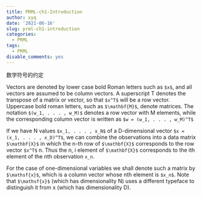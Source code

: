 ```yaml
---
title: PRML-ch1-Introduction
author: xyq
date: '2021-06-16'
slug: prml-ch1-introduction
categories:
  - PRML
tags:
  - PRML
disable_comments: yes
---
```

<script type="text/javascript" src="http://cdn.mathjax.org/mathjax/latest/MathJax.js?config=default"></script>

数学符号的约定

Vectors are denoted by lower case bold Roman letters such as
`$x$`, and all vectors are assumed to be column vectors. A superscript T denotes the
transpose of a matrix or vector, so that `$x^T$` will be a row vector. Uppercase bold
roman letters, such as `$\mathbf{M}$`, denote matrices. The notation `$(w_1, . . . , w_M)$` denotes a
row vector with M elements, while the corresponding column vector is written as `$w = (w_1, . . . , w_M)^T$`

If we have N values `$x_1, . . . , x_N$` of a D-dimensional vector `$x = (x_1, . . . , x_D)^T$`,
we can combine the observations into a data matrix `$\mathbf{X}$` in which the n-th row of `$\mathbf{X}$`
corresponds to the row vector `$x^T$` n. Thus the n, i element of `$\mathbf{X}$` corresponds to the
ith element of the nth observation `x_n`. 

For the case of one-dimensional variables we
shall denote such a matrix by `$\mathsf{x}$`, which is a column vector whose nth element is `$x_n$`.
Note that `$\mathsf{x}$` (which has dimensionality N) uses a different typeface to distinguish it
from x (which has dimensionality D).





